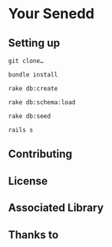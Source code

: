 # Your Senedd

## Setting up

`git clone…`

`bundle install`

`rake db:create`

`rake db:schema:load`

`rake db:seed`

`rails s`

## Contributing

## License

## Associated Library

## Thanks to
